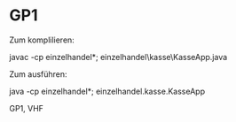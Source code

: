 # GP1

Zum komplilieren:

javac -cp einzelhandel\*; einzelhandel\kasse\KasseApp.java

Zum ausführen:

java -cp einzelhandel\*; einzelhandel.kasse.KasseApp

GP1, VHF
